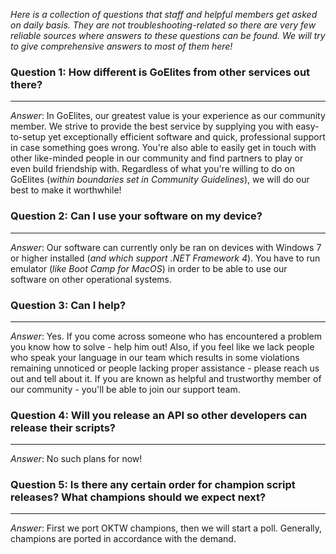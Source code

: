 *Here is a collection of questions that staff and helpful members get asked on daily basis. They are not troubleshooting-related so there are very few reliable sources where answers to these questions can be found. We will try to give comprehensive answers to most of them here!*

### Question 1: How different is GoElites from other services out there?

---

*Answer*: In GoElites, our greatest value is your experience as our community member. We strive to provide the best service by supplying you with easy-to-setup yet exceptionally efficient software and quick, professional support in case something goes wrong. You're also able to easily get in touch with other like-minded people in our community and find partners to play or even build friendship with. Regardless of what you're willing to do on GoElites (*within boundaries set in Community Guidelines*), we will do our best to make it worthwhile!

### Question 2: Can I use your software on my device?

---

*Answer*: Our software can currently only be ran on devices with Windows 7 or higher installed (*and which support .NET Framework 4*). You have to run emulator (*like Boot Camp for MacOS*) in order to be able to use our software on other operational systems.

### Question 3: Can I help?

---

*Answer*: Yes. If you come across someone who has encountered a problem you know how to solve - help him out! Also, if you feel like we lack people who speak your language in our team which results in some violations remaining unnoticed or people lacking proper assistance - please reach us out and tell about it. If you are known as helpful and trustworthy member of our community - you'll be able to join our support team.

### Question 4: Will you release an API so other developers can release their scripts?

---

*Answer*: No such plans for now!

### Question 5: Is there any certain order for champion script releases? What champions should we expect next?

---

*Answer*: First we port OKTW champions, then we will start a poll. Generally, champions are ported in accordance with the demand. 



